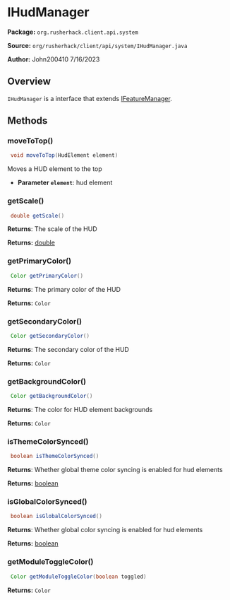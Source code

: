 # IHudManager

**Package:** `org.rusherhack.client.api.system`

**Source:** `org/rusherhack/client/api/system/IHudManager.java`

**Author:** John200410 7/16/2023



## Overview

`IHudManager` is a interface that extends [IFeatureManager](/core/feature/IFeatureManager.md).

## Methods

### moveToTop()

```java
 void moveToTop(HudElement element)
```

Moves a HUD element to the top
* **Parameter `element`**: hud element



### getScale()

```java
 double getScale()
```

**Returns**: The scale of the HUD



**Returns:** [double](https://docs.oracle.com/en/java/javase/21/docs/api/java.base/java/lang/Double.html)

### getPrimaryColor()

```java
 Color getPrimaryColor()
```

**Returns**: The primary color of the HUD



**Returns:** `Color`

### getSecondaryColor()

```java
 Color getSecondaryColor()
```

**Returns**: The secondary color of the HUD



**Returns:** `Color`

### getBackgroundColor()

```java
 Color getBackgroundColor()
```

**Returns**: The color for HUD element backgrounds



**Returns:** `Color`

### isThemeColorSynced()

```java
 boolean isThemeColorSynced()
```

**Returns**: Whether global theme color syncing is enabled for hud elements



**Returns:** [boolean](https://docs.oracle.com/en/java/javase/21/docs/api/java.base/java/lang/Boolean.html)

### isGlobalColorSynced()

```java
 boolean isGlobalColorSynced()
```

**Returns**: Whether global color syncing is enabled for hud elements



**Returns:** [boolean](https://docs.oracle.com/en/java/javase/21/docs/api/java.base/java/lang/Boolean.html)

### getModuleToggleColor()

```java
 Color getModuleToggleColor(boolean toggled)
```

**Returns:** `Color`

